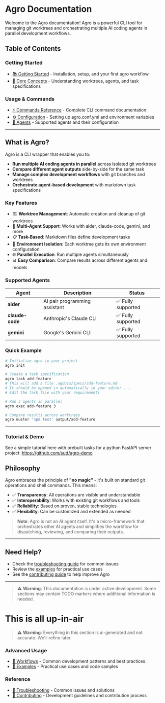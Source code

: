 # Agro Documentation

Welcome to the Agro documentation! Agro is a powerful CLI tool for managing git worktrees and orchestrating multiple AI coding agents in parallel development workflows.

## Table of Contents

### Getting Started
- [📚 Getting Started](getting-started.md) - Installation, setup, and your first agro workflow
- [🧠 Core Concepts](core-concepts.md) - Understanding worktrees, agents, and task specifications

### Usage & Commands
- [⚡ Commands Reference](commands.md) - Complete CLI command documentation
- [⚙️ Configuration](configuration.md) - Setting up agro.conf.yml and environment variables
- [🤖 Agents](agents.md) - Supported agents and their configuration


---

## What is Agro?

Agro is a CLI wrapper that enables you to:

- **Run multiple AI coding agents in parallel** across isolated git worktrees
- **Compare different agent outputs** side-by-side for the same task
- **Manage complex development workflows** with git branches and worktrees
- **Orchestrate agent-based development** with markdown task specifications

### Key Features

- 🏗️ **Worktree Management**: Automatic creation and cleanup of git worktrees
- 🤖 **Multi-Agent Support**: Works with aider, claude-code, gemini, and more
- 📋 **Task-Based**: Markdown files define development tasks
- 🔄 **Environment Isolation**: Each worktree gets its own environment configuration
- 🌐 **Parallel Execution**: Run multiple agents simultaneously
- 📊 **Easy Comparison**: Compare results across different agents and models

### Supported Agents

| Agent | Description | Status |
|-------|-------------|---------|
| **aider** | AI pair programming assistant | ✅ Fully supported |
| **claude-code** | Anthropic's Claude CLI | ✅ Fully supported |
| **gemini** | Google's Gemini CLI | ✅ Fully supported |

### Quick Example

```bash
# Initialize agro in your project
agro init

# Create a task specification
agro task add-feature
# This will add a file .agdocs/specs/add-feature.md
# It should be opened in automatically in your editor ...
# Edit the task file with your requirements

# Run 3 agents in parallel
agro exec add-feature 3

# Compare results across worktrees
agro muster 'npm test' output/add-feature
```

---

### Tutorial & Demo

See a simple tutorial here with prebuilt tasks for a python FastAPI server project: https://github.com/sutt/agro-demo

## Philosophy

Agro embraces the principle of **"no magic"** - it's built on standard git operations and shell commands. This means:

- ✅ **Transparency**: All operations are visible and understandable
- ✅ **Interoperability**: Works with existing git workflows and tools
- ✅ **Reliability**: Based on proven, stable technologies
- ✅ **Flexibility**: Can be customized and extended as needed

> **Note**: Agro is not an AI agent itself. It's a micro-framework that orchestrates other AI agents and simplifies the workflow for dispatching, reviewing, and comparing their outputs.

---

## Need Help?

- Check the [troubleshooting guide](troubleshooting.md) for common issues
- Review the [examples](examples.md) for practical use cases
- See the [contributing guide](contributing.md) to help improve Agro

---

> ⚠️ **Warning**: This documentation is under active development. Some sections may contain TODO markers where additional information is needed.

# This is all up-in-air

> ⚠️ **Warning**: Everything in this section is ai-generated and not accurate. We'll refine later.


### Advanced Usage
- [🔄 Workflows](workflows.md) - Common development patterns and best practices
- [📝 Examples](examples.md) - Practical use cases and code samples

### Reference
- [🔧 Troubleshooting](troubleshooting.md) - Common issues and solutions
- [🤝 Contributing](contributing.md) - Development guidelines and contribution process